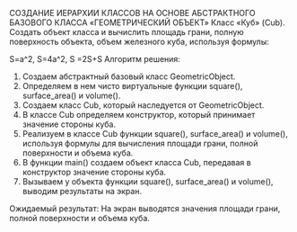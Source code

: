 СОЗДАНИЕ ИЕРАРХИИ КЛАССОВ НА ОСНОВЕ АБСТРАКТНОГО
БАЗОВОГО КЛАССА «ГЕОМЕТРИЧЕСКИЙ ОБЪЕКТ» Класс «Куб» (Cub). Создать объект класса и вычислить площадь грани, полную
поверхность объекта, объем
железного куба, используя формулы:

S=a^2, S=4a^2, S =2S+S
Алгоритм решения:

1. Создаем абстрактный базовый класс GeometricObject.
2. Определяем в нем чисто виртуальные функции square(), surface_area() и volume().
3. Создаем класс Cub, который наследуется от GeometricObject.
4. В классе Cub определяем конструктор, который принимает значение стороны куба.
5. Реализуем в классе Cub функции square(), surface_area() и volume(), используя формулы для вычисления площади грани, полной поверхности и объема куба.
6. В функции main() создаем объект класса Cub, передавая в конструктор значение стороны куба.
7. Вызываем у объекта функции square(), surface_area() и volume(), выводим результаты на экран.

Ожидаемый результат:
На экран выводятся значения площади грани, полной поверхности и объема куба.
